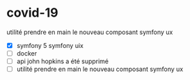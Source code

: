 #  covid-19

 utilité prendre en main le nouveau composant symfony ux
- [x] symfony 5 symfony uix
- [ ] docker
- [ ] api john hopkins a été supprimé
- [ ] utilité prendre en main le nouveau composant symfony ux
